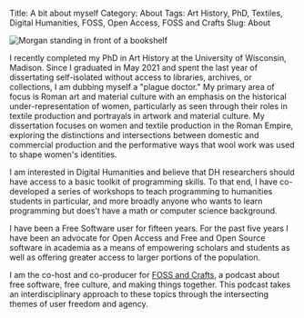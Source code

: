 Title: A bit about myself
Category: About
Tags: Art History, PhD, Textiles, Digital Humanities, FOSS, Open Access, FOSS and Crafts
Slug: About

![Morgan standing in front of a bookshelf]({static}/images/IMG_20210806_164311720scaled.jpg)

I recently completed my PhD in Art History at the University of Wisconsin, Madison. Since I graduated in May 2021 and spent the last year of dissertating self-isolated without access to libraries, archives, or collections, I am dubbing myself a "plague doctor." My primary area of focus is Roman art and material culture with an emphasis on the historical under-representation of women, particularly as seen through their roles in textile production and portrayals in artwork and material culture. My dissertation focuses on women and textile production in the Roman Empire, exploring the distinctions and intersections between domestic and commercial production and the performative ways that wool work was used to shape women's identities.

I am interested in Digital Humanities and believe that DH researchers should have access to a basic toolkit of programming skills. To that end, I have co-developed a series of workshops to teach programming to humanities students in particular, and more broadly anyone who wants to learn programming but does’t have a math or computer science background.

I have been a Free Software user for fifteen years. For the past five years I have been an advocate for Open Access and Free and Open Source software in academia as a means of empowering scholars and students as well as offering greater access to larger portions of the population.

I am the co-host and co-producer for [FOSS and Crafts](https://fossandcrafts.org/), a podcast about free software, free culture, and making things together. This podcast takes an interdisciplinary approach to these topics through the intersecting themes of user freedom and agency. 